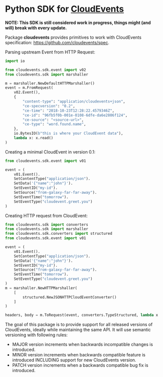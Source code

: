 # Python SDK for [CloudEvents](https://github.com/cloudevents/spec)

**NOTE: This SDK is still considered work in progress, things might (and will) break with every update.**

Package **cloudevents** provides primitives to work with CloudEvents specification: https://github.com/cloudevents/spec.

Parsing upstream Event from HTTP Request:
```python
import io

from cloudevents.sdk.event import v02
from cloudevents.sdk import marshaller

m = marshaller.NewDefaultHTTPMarshaller()
event = m.FromRequest(
    v02.Event(),
    {
        "content-type": "application/cloudevents+json",
        "ce-specversion": "0.2",
        "ce-time": "2018-10-23T12:28:22.4579346Z",
        "ce-id": "96fb5f0b-001e-0108-6dfe-da6e2806f124",
        "ce-source": "<source-url>",
        "ce-type": "word.found.name",
    },
    io.BytesIO(b"this is where your CloudEvent data"), 
    lambda x: x.read()
)

```

Creating a minimal CloudEvent in version 0.1:
```python
from cloudevents.sdk.event import v01

event = (
    v01.Event().
    SetContentType("application/json").
    SetData('{"name":"john"}').
    SetEventID("my-id").
    SetSource("from-galaxy-far-far-away").
    SetEventTime("tomorrow").
    SetEventType("cloudevent.greet.you")
)

```

Creating HTTP request from CloudEvent:
```python
from cloudevents.sdk import converters
from cloudevents.sdk import marshaller
from cloudevents.sdk.converters import structured
from cloudevents.sdk.event import v01

event = (
    v01.Event().
    SetContentType("application/json").
    SetData('{"name":"john"}').
    SetEventID("my-id").
    SetSource("from-galaxy-far-far-away").
    SetEventTime("tomorrow").
    SetEventType("cloudevent.greet.you")
)
m = marshaller.NewHTTPMarshaller(
    [
        structured.NewJSONHTTPCloudEventConverter()
    ]
)

headers, body = m.ToRequest(event, converters.TypeStructured, lambda x: x)

```

The goal of this package is to provide support for all released versions of CloudEvents, ideally while maintaining
the same API. It will use semantic versioning with following rules:
* MAJOR version increments when backwards incompatible changes is introduced.
* MINOR version increments when backwards compatible feature is introduced INCLUDING support for new CloudEvents version.
* PATCH version increments when a backwards compatible bug fix is introduced.
